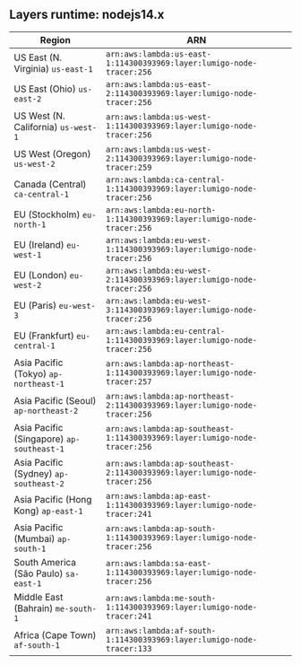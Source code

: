 Layers runtime: nodejs14.x
----
| Region | ARN |
| --- | --- |
|US East (N. Virginia)  `us-east-1`|`arn:aws:lambda:us-east-1:114300393969:layer:lumigo-node-tracer:256`|
|US East (Ohio)  `us-east-2`|`arn:aws:lambda:us-east-2:114300393969:layer:lumigo-node-tracer:256`|
|US West (N. California)  `us-west-1`|`arn:aws:lambda:us-west-1:114300393969:layer:lumigo-node-tracer:256`|
|US West (Oregon)  `us-west-2`|`arn:aws:lambda:us-west-2:114300393969:layer:lumigo-node-tracer:259`|
|Canada (Central)  `ca-central-1`|`arn:aws:lambda:ca-central-1:114300393969:layer:lumigo-node-tracer:256`|
|EU (Stockholm)  `eu-north-1`|`arn:aws:lambda:eu-north-1:114300393969:layer:lumigo-node-tracer:256`|
|EU (Ireland)  `eu-west-1`|`arn:aws:lambda:eu-west-1:114300393969:layer:lumigo-node-tracer:256`|
|EU (London)  `eu-west-2`|`arn:aws:lambda:eu-west-2:114300393969:layer:lumigo-node-tracer:256`|
|EU (Paris)  `eu-west-3`|`arn:aws:lambda:eu-west-3:114300393969:layer:lumigo-node-tracer:256`|
|EU (Frankfurt)  `eu-central-1`|`arn:aws:lambda:eu-central-1:114300393969:layer:lumigo-node-tracer:256`|
|Asia Pacific (Tokyo)  `ap-northeast-1`|`arn:aws:lambda:ap-northeast-1:114300393969:layer:lumigo-node-tracer:257`|
|Asia Pacific (Seoul)  `ap-northeast-2`|`arn:aws:lambda:ap-northeast-2:114300393969:layer:lumigo-node-tracer:256`|
|Asia Pacific (Singapore)  `ap-southeast-1`|`arn:aws:lambda:ap-southeast-1:114300393969:layer:lumigo-node-tracer:256`|
|Asia Pacific (Sydney)  `ap-southeast-2`|`arn:aws:lambda:ap-southeast-2:114300393969:layer:lumigo-node-tracer:256`|
|Asia Pacific (Hong Kong)  `ap-east-1`|`arn:aws:lambda:ap-east-1:114300393969:layer:lumigo-node-tracer:241`|
|Asia Pacific (Mumbai)  `ap-south-1`|`arn:aws:lambda:ap-south-1:114300393969:layer:lumigo-node-tracer:256`|
|South America (São Paulo)  `sa-east-1`|`arn:aws:lambda:sa-east-1:114300393969:layer:lumigo-node-tracer:256`|
|Middle East (Bahrain)  `me-south-1`|`arn:aws:lambda:me-south-1:114300393969:layer:lumigo-node-tracer:241`|
|Africa (Cape Town)  `af-south-1`|`arn:aws:lambda:af-south-1:114300393969:layer:lumigo-node-tracer:133`|
